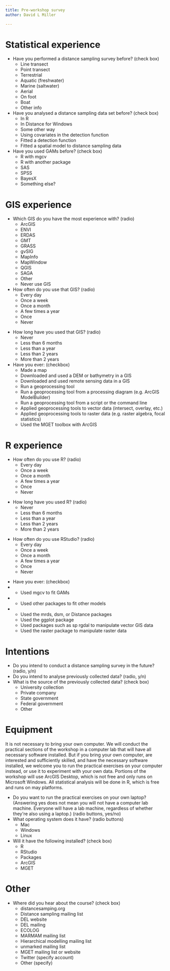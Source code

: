 ```yaml
---
title: Pre-workshop survey
author: David L Miller

---
```



# Statistical experience

* Have you performed a distance sampling survey before? (check box)
  - Line transect
  - Point transect
  - Terrestrial
  - Aquatic (freshwater)
  - Marine (saltwater)
  - Aerial
  - On foot
  - Boat
  - Other info
* Have you analysed a distance sampling data set before? (check box)
  * In R
  * In Distance for Windows
  * Some other way
  - Using covariates in the detection function
  - Fitted a detection function
  - Fitted a spatial model to distance sampling data
* Have you used GAMs before? (check box)
  - R with mgcv
  - R with another package
  - SAS
  - SPSS
  - BayesX
  - Something else?



# GIS experience

* Which GIS do you have the most experience with? (radio)
  * ArcGIS
  * ENVI
  * ERDAS
  * GMT
  * GRASS
  * gvSIG
  * MapInfo
  * MapWindow
  * QGIS
  * SAGA
  * Other
  * Never use GIS
* How often do you use that GIS? (radio)
  * Every day
  * Once a week
  * Once a month
  * A few times a year
  * Once
  * Never
- How long have you used that GIS? (radio)
  * Never
  * Less than 6 months
  * Less than a year
  * Less than 2 years
  * More than 2 years
- Have you ever: (checkbox)
  * Made a map
  * Downloaded and used a DEM or bathymetry in a GIS
  * Downloaded and used remote sensing data in a GIS
  * Run a geoprocessing tool
  * Run a geoprocessing tool from a processing diagram (e.g. ArcGIS ModelBuilder)
  * Run a geoprocessing tool from a script or the command line
  * Applied geoprocessing tools to vector data (intersect, overlay, etc.)
  * Applied geoprocessing tools to raster data (e.g. raster algebra, focal statistics)
  * Used the MGET toolbox with ArcGIS

# R experience

* How often do you use R? (radio)
  * Every day
  * Once a week
  * Once a month
  * A few times a year
  * Once
  * Never
- How long have you used R? (radio)
  * Never
  * Less than 6 months
  * Less than a year
  * Less than 2 years
  * More than 2 years
* How often do you use RStudio? (radio)
  * Every day
  * Once a week
  * Once a month
  * A few times a year
  * Once
  * Never
- Have you ever: (checkbox)
- * Used mgcv to fit GAMs
- * Used other packages to fit other models
- * Used the mrds, dsm, or Distance packages 
  * Used the ggplot package
  * Used packages such as sp rgdal to manipulate vector GIS data 
  * Used the raster package to manipulate raster data


# Intentions

* Do you intend to conduct a distance sampling survey in the future? (radio, y/n)
* Do you intend to analyse previously collected data? (radio, y/n)
* What is the source of the previously collected data? (check box)
  * University collection
  * Private company
  - State government
  * Federal government
  * Other


# Equipment

It is not necessary to bring your own computer. We will conduct the practical sections of the workshop in a computer lab that will have all necessary software installed. But if you bring your own computer, are interested and sufficiently skilled, and have the necessary software installed, we welcome you to run the practical exercises on your computer instead, or use it to experiment with your own data. Portions of the workshop will use ArcGIS Desktop, which is not free and only runs on Microsoft Windows. All statistical analysis will be done in R, which is free and runs on may platforms.

* Do you want to run the practical exercises on your own laptop? (Answering yes does not mean you will not have a computer lab machine. Everyone will have a lab machine, regardless of whether they're also using a laptop.) (radio buttons, yes/no)
* What operating system does it have? (radio buttons)
  * Mac
  * Windows
  * Linux
* Will it have the following installed? (check box)
  * R
  * RStudio
  * Packages
  * ArcGIS
  * MGET


# Other

- Where did you hear about the course? (check box)
  * distancesamping.org
  - Distance sampling mailing list
  - DEL website
  - DEL mailing
  - ECOLOG
  - MARMAM mailing list
  - Hierarchical modelling mailing list
  - unmarked mailing list
  - MGET mailing list or website
  * Twitter (specify account)
  * Other (specify)





